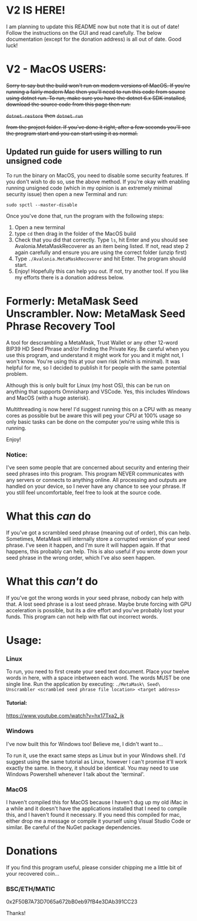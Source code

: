 # V2 IS HERE!
I am planning to update this README now but note that it is out of date! Follow the instructions on the GUI and read carefully. The below documentation (except for the donation address) is all out of date. Good luck!

# V2 - MacOS USERS:
~~Sorry to say but the build won't run on modern versions of MacOS. If you're running a fairly modern Mac then you'll need to run this code from source using dotnet run. To run, make sure you have the dotnet 6.x SDK installed, download the source code from this page then run:~~

~~`dotnet restore`~~
~~then~~
~~`dotnet run`~~

~~from the project folder. If you've done it right, after a few seconds you'll see the program start and you can start using it as normal.~~

## Updated run guide for users willing to run unsigned code
To run the binary on MacOS, you need to disable some security features. If you don't wish to do so, use the above method. If you're okay with enabling running unsigned code (which in my opinion is an extremely minimal security issue) then open a new Terminal and run:

`sudo spctl --master-disable`

Once you've done that, run the program with the following steps:

1) Open a new terminal
2) type `cd` then drag in the folder of the MacOS build
3) Check that you did that correctly. Type `ls`, hit Enter and you should see Avalonia.MetaMaskRecoverer as an item being listed. If not, read step 2 again carefully and ensure you are using the correct folder (unzip first)
4) Type `./Avalonia.MetaMaskRecoverer` and hit Enter. The program should start. 
5) Enjoy! Hopefully this can help you out. If not, try another tool. If you like my efforts there is a donation address below. 

# Formerly: MetaMask Seed Unscrambler. Now: MetaMask Seed Phrase Recovery Tool
A tool for descrambling a MetaMask, Trust Wallet or any other 12-word BIP39 HD Seed Phrase and/or Finding the Private Key. Be careful when you use this program, and understand it might work for you and it might not, I won't know. You're using this at your own risk (which is minimal). It was helpful for me, so I decided to publish it for people with the same potential problem.

Although this is only built for Linux (my host OS), this can be run on anything that supports Omnisharp and VSCode. Yes, this includes Windows and MacOS (with a huge asterisk).

Multithreading is now here! I'd suggest running this on a CPU with as meany cores as possible but be aware this will peg your CPU at 100% usage so only basic tasks can be done on the computer you're using while this is running. 

Enjoy!

### Notice:
I've seen some people that are concerned about security and entering their seed phrases into this program. This program NEVER communicates with any servers or connects to anything online. All processing and outputs are handled on your device, so I never have any chance to see your phrase. If you still feel uncomfortable, feel free to look at the source code.

# What this *can* do
If you've got a scrambled seed phrase (meaning out of order), this can help. Sometimes, MetaMask will internally store a corrupted version of your seed phrase. I've seen it happen, and I'm sure it will happen again. If that happens, this probably can help. This is also useful if you wrote down your seed phrase in the wrong order, which I've also seen happen.

# What this *can't* do
If you've got the wrong words in your seed phrase, nobody can help with that. A lost seed phrase is a lost seed phrase. Maybe brute forcing with GPU acceleration is possible, but its a dire effort and you've probably lost your funds. This program can not help with flat out incorrect words.

# Usage:
### Linux
To run, you need to first create your seed text document. Place your twelve words in here, with a space inbetween each word. The words MUST be one single line.
Run the application by executing:
`./MetaMask\ Seed\ Unscrambler <scrambled seed phrase file location> <target address>`

#### Tutorial:
https://www.youtube.com/watch?v=hx17Txa2_jk

### Windows
I've now built this for Windows too! Believe me, I didn't want to...

To run it, use the exact same steps as Linux but in your Windows shell. I'd suggest using the same tutorial as Linux, however I can't promise it'll work exactly the same. In theory, it should be identical. You may need to use Windows Powershell whenever I talk about the 'terminal'.

### MacOS
I haven't compiled this for MacOS because I haven't dug up my old iMac in a while and it doesn't have the applications installed that I need to compile this, and I haven't found it necessary. If you need this compiled for mac, either drop me a message or compile it yourself using Visual Studio Code or similar. Be careful of the NuGet package dependencies.

# Donations
If you find this program useful, please consider chipping me a little bit of your recovered coin...

### BSC/ETH/MATIC
0x2F50B7A73D7065a672bB0eb97fB4e3DAb391CC23

Thanks!
